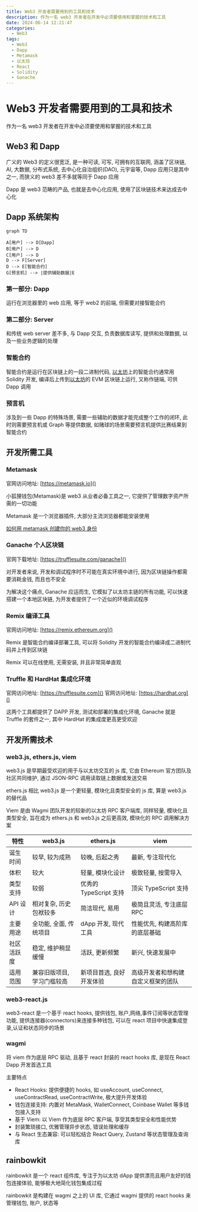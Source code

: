 ```yaml
---
title: Web3 开发者需要用到的工具和技术
description: 作为一名 web3 开发者在开发中必须要使用和掌握的技术和工具
date: 2024-06-14 12:21:47
categories:
  - Web3
tags:
  - Web3
  - Dapp
  - Metamask
  - 以太坊
  - React
  - Solidity
  - Ganache
---
```


# Web3 开发者需要用到的工具和技术

作为一名 web3 开发者在开发中必须要使用和掌握的技术和工具

## Web3 和 Dapp

广义的 Web3 的定义很宽泛, 是一种可读, 可写, 可拥有的互联网, 涵盖了区块链, AI, 大数据, 分布式系统, 去中心化自治组织(DAO), 元宇宙等, Dapp 应用只是其中之一, 而狭义的 web3 差不多就等同于 Dapp 应用

Dapp 是 web3 范畴的产品, 也就是去中心化应用, 使用了区块链技术来达成去中心化

## Dapp 系统架构

```mermaid
graph TD

A[用户] --> D[Dapp]
B[用户] --> D
C[用户] --> D
D --> F[Server]
D --> E[智能合约]
G[预言机] --> |提供辅助数据|E
```

### 第一部分: Dapp

运行在浏览器里的 web 应用, 等于 web2 的前端, 但需要对接智能合约

### 第二部分: Server

和传统 web server 差不多, 与 Dapp 交互, 负责数据库读写, 提供和处理数据, 以及一些业务逻辑的处理

### 智能合约

智能合约是运行在区块链上的一段二进制代码, [以太坊](https://ethereum.org/)上的智能合约通常用 Solidity 开发, 编译后上传到[以太坊](https://ethereum.org/)的 EVM 区块链上运行, 又称作链端, 可供 Dapp 调用

### 预言机

涉及到一些 Dapp 的特殊场景, 需要一些辅助的数据才能完成整个工作的闭环, 此时则需要预言机或 Graph 等提供数据, 如赌球的场景需要预言机提供比赛结果到智能合约

## 开发所需工具

### Metamask

官网访问地址: [https://metamask.io]()

小狐狸钱包(Metamask)是 web3 从业者必备工具之一, 它提供了管理数字资产所需的一切功能

Metamask 是一个浏览器插件, 大部分主流浏览器都能安装使用

[如何用 metamask 创建你的 web3 身份](https://blog.zhj13.top/2022/04/15/Web3/create-web3-identity/)

### Ganache 个人区块链

官网下载地址: [https://trufflesuite.com/ganache]()

对开发者来说, 开发和调试程序时不可能在真实环境中进行, 因为区块链操作都需要消耗金钱, 而且也不安全

为解决这个痛点, Ganache 应运而生, 它模拟了以太坊主链的所有功能, 可以快速搭建一个本地区块链, 为开发者提供了一个近似的环境调试程序

### Remix 编译工具

官网访问地址: [https://remix.ethereum.org]()

Remix 是智能合约编译部署工具, 可以将 Solidity 开发的智能合约编译成二进制代码并上传到区块链

Remix 可以在线使用, 无需安装, 并且非常简单直观

### Truffle 和 HardHat 集成化环境

官网访问地址: [https://trufflesuite.com]()
官网访问地址: [https://hardhat.org]()

这两个工具都提供了 DAPP 开发, 测试和部署的集成化环境, Ganache 就是 Truffle 的套件之一, 其中 HardHat 的集成度更高更受欢迎

## 开发所需技术

### web3.js, ethers.js, viem

web3.js 是早期最受欢迎的用于与以太坊交互的 js 库, 它由 Ethereum 官方团队及社区共同维护, 通过 JSON-RPC 调用读取链上数据或发送交易

ethers.js 相比 web3.js 是一个更轻量, 模块化且类型安全的 js 库, 算是 web3.js 的替代品

Viem 是由 Wagmi 团队开发的较新的以太坊 RPC 客户端库, 同样轻量, 模块化且类型安全, 旨在成为 ethers.js 和 web3.js 之后更高效, 模块化的 RPC 调用解决方案

| 特性       | web3.js                    | ethers.js                | viem                               |
| ---------- | -------------------------- | ------------------------ | ---------------------------------- |
| 诞生时间   | 较早, 较为成熟             | 较晚, 后起之秀           | 最新, 专注现代化                   |
| 体积       | 较大                       | 轻量, 模块化设计         | 极致轻量, 按需导入                 |
| 类型支持   | 较弱                       | 优秀的 TypeScript 支持   | 顶尖 TypeScript 支持               |
| API 设计   | 相对复杂, 历史包袱较多     | 简洁现代, 易用           | 极简且灵活, 专注底层 RPC           |
| 主要用途   | 全功能, 全面, 传统项目     | dApp 开发, 现代工具      | 性能优先, 构建高阶库的底层基础     |
| 社区活跃度 | 稳定, 维护稍显缓慢         | 活跃, 更新频繁           | 新兴, 快速发展中                   |
| 适用范围   | 兼容旧版项目, 学习门槛较高 | 新项目首选, 良好开发体验 | 高级开发者和想构建自定义框架的团队 |

### web3-react.js

web3-react 是一个基于 react hooks, 提供钱包, 账户,网络,事件订阅等状态管理功能, 提供连接器(connectors)来连接多种钱包, 可以在 react 项目中快速集成登录,认证和状态同步的场景

### wagmi

将 viem 作为底层 RPC 驱动, 且基于 react 封装的 react hooks 库, 是现在 React Dapp 开发首选工具

主要特点

- React Hooks: 提供便捷的 hooks, 如 useAccount, useConnect, useContractRead, useContractWrite, 极大提升开发体验
- 钱包连接支持: 内置对 MetaMask, WalletConnect, Coinbase Wallet 等多钱包接入支持
- 基于 Viem: 以 Viem 作为底层 RPC 客户端, 享受其类型安全和性能优势
- 封装繁琐接口, 优雅管理异步状态, 错误处理和缓存
- 与 React 生态兼容: 可以轻松结合 React Query, Zustand 等状态管理及查询库

## rainbowkit

rainbowkit 是一个 react 组件库, 专注于为以太坊 dApp 提供漂亮且用户友好的钱包连接体验, 能够极大地简化钱包集成过程

rainbowkit 是构建在 wagmi 之上的 UI 库, 它通过 wagmi 提供的 react hooks 来管理钱包, 账户, 状态等
